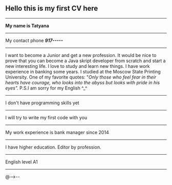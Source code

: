 
## Hello this is my first CV here
----------------------------------
**My name is Tatyana**

----------------------------------
My contact phone ***917-----***

----------------------------------
I want to become a Junior and get a new profession. It would be nice to prove that you can become a Java skript developer
from scratch and start a new interesting life. I love to study and learn new things. 
I have work experience in banking some years. I studied at the Moscow State Printing University.
One of my favorite quotes:
"*Only those who feel fear in their hearts have courage, who looks into the abyss but looks with pride in his eyes".* 
P.S.I am sorry for my English ^_^ 

----------------------------------
 I don't have programming skills yet
 
----------------------------------
I will try to write my first code with you

----------------------------------
My work experience is bank manager since 2014

----------------------------------
I have higher education. Editor by profession.

----------------------------------
English level A1

----------------------------------
@-->--
